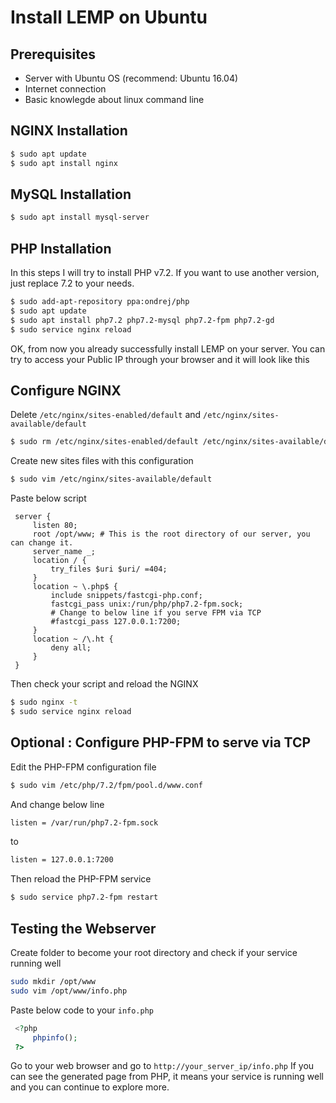 Install LEMP on Ubuntu
===

Prerequisites
---
- Server with Ubuntu OS (recommend: Ubuntu 16.04)
- Internet connection
- Basic knowlegde about linux command line

NGINX Installation
---
```sh
$ sudo apt update
$ sudo apt install nginx
```

MySQL Installation
---
```sh
$ sudo apt install mysql-server
```

PHP Installation
---
In this steps I will try to install PHP v7.2. If you want to use another version, just replace 7.2 to your needs.
```sh
$ sudo add-apt-repository ppa:ondrej/php
$ sudo apt update
$ sudo apt install php7.2 php7.2-mysql php7.2-fpm php7.2-gd
$ sudo service nginx reload
```

OK, from now you already successfully install LEMP on your server.
You can try to access your Public IP through your browser and it will look like this 

Configure NGINX
---
Delete `/etc/nginx/sites-enabled/default` and `/etc/nginx/sites-available/default`
```sh
$ sudo rm /etc/nginx/sites-enabled/default /etc/nginx/sites-available/default
```
Create new sites files with this configuration
```sh
$ sudo vim /etc/nginx/sites-available/default
```
Paste below script
```nginx
 server {
     listen 80;
     root /opt/www; # This is the root directory of our server, you can change it.
     server_name _;
     location / {
         try_files $uri $uri/ =404;
     }
     location ~ \.php$ {
         include snippets/fastcgi-php.conf;
         fastcgi_pass unix:/run/php/php7.2-fpm.sock;
         # Change to below line if you serve FPM via TCP
         #fastcgi_pass 127.0.0.1:7200;
     }
     location ~ /\.ht {
         deny all;
     }
 }
```

Then check your script and reload the NGINX
```sh
$ sudo nginx -t
$ sudo service nginx reload
```
Optional : Configure PHP-FPM to serve via TCP
---
Edit the PHP-FPM configuration file
```sh
$ sudo vim /etc/php/7.2/fpm/pool.d/www.conf
```
And change below line
```sh
listen = /var/run/php7.2-fpm.sock
```
to

```sh
listen = 127.0.0.1:7200
```
Then reload the PHP-FPM service
```sh
$ sudo service php7.2-fpm restart
```

Testing the Webserver
---
Create folder to become your root directory and check if your service running well
```sh
sudo mkdir /opt/www
sudo vim /opt/www/info.php
```
Paste below code to your `info.php`
```php
 <?php
     phpinfo();
 ?>
```

Go to your web browser and go to `http://your_server_ip/info.php`
If you can see the generated page from PHP, it means your service is running well and you can continue to explore more.
